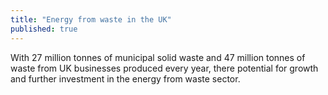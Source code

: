 ```yaml
---
title: "Energy from waste in the UK"
published: true
---
```


With 27 million tonnes of municipal solid waste and 47 million tonnes of waste from UK businesses produced every year, there potential for growth and further investment in the energy from waste sector.

